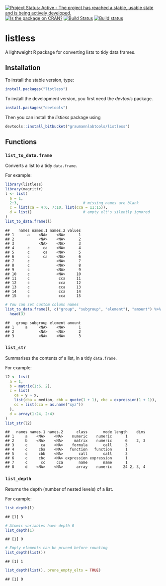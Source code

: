 [![Project Status: Active - The project has reached a stable, usable state and is being actively developed.](http://www.repostatus.org/badges/0.1.0/active.svg)](http://www.repostatus.org/#active)
[![Is the package on CRAN?](http://www.r-pkg.org/badges/version/listless)](http://www.r-pkg.org/pkg/listless)
[![Build Status](https://semaphoreci.com/api/v1/richierocks/listless/branches/master/badge.svg)](https://semaphoreci.com/richierocks/listless)
[![Build status](https://ci.appveyor.com/api/projects/status/gmtnjxrbrk3943q5?svg=true)](https://ci.appveyor.com/project/richierocks/listless)



# listless

A lightweight R package for converting lists to tidy data frames.


## Installation

To install the stable version, type:


```r
install.packages("listless")
```

To install the development version, you first need the *devtools* package.


```r
install.packages("devtools")
```

Then you can install the *listless* package using


```r
devtools::install_bitbucket("graumannlabtools/listless")
```

## Functions

### `list_to_data.frame` 

Converts a list to a tidy `data.frame`.

For example:



```r
library(listless)
library(magrittr)
l <- list(
  a = 1,
  2:3,                             # missing names are blank
  c = list(ca = 4:6, 7:10, list(cca = 11:15)),
  d = list()                       # empty elt's silently ignored
)
list_to_data.frame(l)
```

```
##    names names.1 names.2 values
## 1      a    <NA>    <NA>      1
## 2           <NA>    <NA>      2
## 3           <NA>    <NA>      3
## 4      c      ca    <NA>      4
## 5      c      ca    <NA>      5
## 6      c      ca    <NA>      6
## 7      c            <NA>      7
## 8      c            <NA>      8
## 9      c            <NA>      9
## 10     c            <NA>     10
## 11     c             cca     11
## 12     c             cca     12
## 13     c             cca     13
## 14     c             cca     14
## 15     c             cca     15
```

```r
# You can set custom column names
list_to_data.frame(l, c("group", "subgroup", "element"), "amount") %>% 
  head(3)
```

```
##   group subgroup element amount
## 1     a     <NA>    <NA>      1
## 2           <NA>    <NA>      2
## 3           <NA>    <NA>      3
```

### `list_str`

Summarises the contents of a list, in a tidy `data.frame`.

For example:


```r
l2 <- list(
  a = 1,
  b = matrix(1:6, 2),
  c = list(
    ca = y ~ x,
    list(cba = median, cbb = quote(1 + 1), cbc = expression(1 + 1)),
    cc = list(cca = as.name("xyz"))
  ),
  d = array(1:24, 2:4)
)
list_str(l2)
```

```
##   names names.1 names.2      class       mode length    dims
## 1     a    <NA>    <NA>    numeric    numeric      1        
## 2     b    <NA>    <NA>     matrix    numeric      6    2, 3
## 3     c      ca    <NA>    formula       call      3        
## 4     c     cba    <NA>   function   function      1        
## 5     c     cbb    <NA>       call       call      3        
## 6     c     cbc    <NA> expression expression      1        
## 7     c      cc     cca       name       name      1        
## 8     d    <NA>    <NA>      array    numeric     24 2, 3, 4
```

### `list_depth` 

Returns the depth (number of nested levels) of a list.

For example:


```r
list_depth(l)
```

```
## [1] 3
```

```r
# Atomic variables have depth 0
list_depth(1)
```

```
## [1] 0
```

```r
# Empty elements can be pruned before counting
list_depth(list())
```

```
## [1] 1
```

```r
list_depth(list(), prune_empty_elts = TRUE)
```

```
## [1] 0
```
